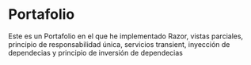# Portafolio

Este es un Portafolio en el que he implementado Razor, vistas parciales, principio de responsabilidad única, servicios transient, inyección de dependecias y principio de inversión de dependecias
